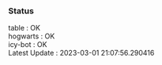 ### Status


table : OK  
hogwarts : OK  
icy-bot : OK  
Latest Update : 2023-03-01 21:07:56.290416
